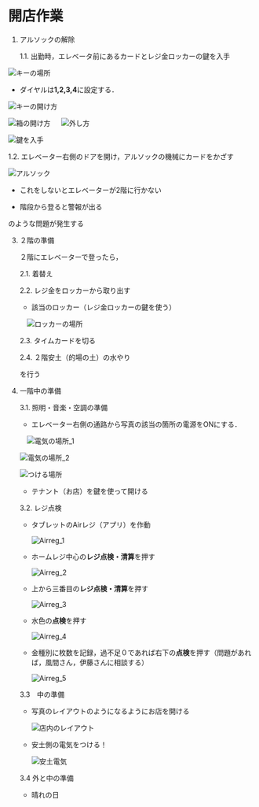 # 開店作業
1. アルソックの解除
   
   1.1. 出勤時，エレベータ前にあるカードとレジ金ロッカーの鍵を入手
   
![キーの場所](./images/key_1.jpg)
   
   - ダイヤルは**1,2,3,4**に設定する．
     
   ![キーの開け方](./images/key_2.jpg)
   
   ![箱の開け方](./images/key_3.jpg)
   　
   ![外し方](./images/key_4.jpg)
   
   ![鍵を入手](./images/key_5.jpg)　　
   
   1.2. エレベーター右側のドアを開け，アルソックの機械にカードをかざす
   
   ![アルソック](./images/alsock.jpg)
   
   - これをしないとエレベーターが2階に行かない
   
   - 階段から登ると警報が出る
   
   のような問題が発生する
   
3. ２階の準備
   
   ２階にエレベーターで登ったら，
   
   2.1. 着替え
   
   2.2. レジ金をロッカーから取り出す

   - 該当のロッカー（レジ金ロッカーの鍵を使う）
    
   　![ロッカーの場所](./images/locker.jpg)
    
   2.3. タイムカードを切る
   
   2.4. ２階安土（的場の土）の水やり  
   
   を行う

5. 一階中の準備
   
   3.1. 照明・音楽・空調の準備

   - エレベーター右側の通路から写真の該当の箇所の電源をONにする．
   
   　![電気の場所_1](./images/here_1.jpg)
   
     ![電気の場所_2](./images/here_2.jpg)
   
    ![つける場所](./images/here_3.jpg)

   - テナント（お店）を鍵を使って開ける
   
   3.2. レジ点検

   - タブレットのAirレジ（アプリ）を作動
   
       ![Airreg_1](./images/airreg_1.jpg)
   
   - ホームレジ中心の**レジ点検・清算**を押す
   
       ![Airreg_2](./images/airreg_2.jpg)
   
   - 上から三番目の**レジ点検・清算**を押す
   
       ![Airreg_3](./images/airreg_3.jpg)
   
   - 水色の**点検**を押す
   
       ![Airreg_4](./images/airreg_4.jpg)
      
   - 金種別に枚数を記録，過不足０であれば右下の**点検**を押す（問題があれば，風間さん，伊藤さんに相談する）
      
      ![Airreg_5](./images/airreg_5.jpg)
      
      
   3.3　中の準備

   - 写真のレイアウトのようになるようにお店を開ける
   
      ![店内のレイアウト](./images/layout_inside.jpg)
   
   - 安土側の電気をつける！
   
      ![安土電気](./images/ele1.jpg)
   
   3.4 外と中の準備

   - 晴れの日
   
